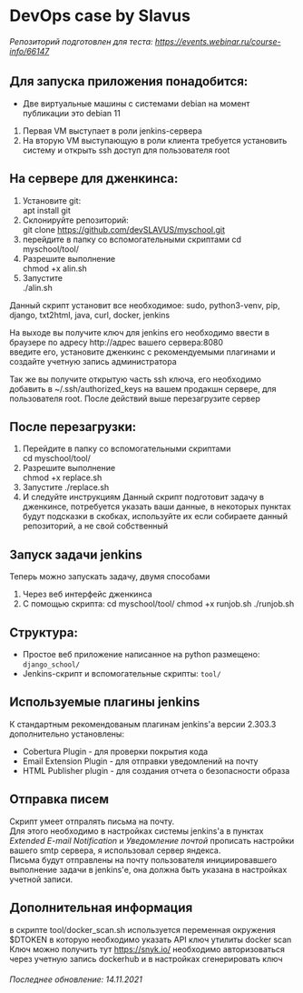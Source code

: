 # DevOps case by Slavus
###### Репозиторий подготовлен для теста: https://events.webinar.ru/course-info/66147
## Для запуска приложения понадобится:  
* Две виртуальные машины с системами debian на момент публикации это debian 11
1. Первая VM выступает в роли jenkins-сервера
1. На вторую VM выступающую в роли клиента требуется установить систему и открыть ssh доступ для пользователя root
## На сервере для дженкинса:
1. Установите git:  
apt install git  
2. Склонируйте репозиторий:  
git clone https://github.com/devSLAVUS/myschool.git
3. перейдите в папку со вспомогательными  скриптами 
cd myschool/tool/  
4. Разрешите выполнение  
chmod +x alin.sh  
5. Запустите  
./alin.sh  

Данный скрипт установит все необходимое: sudo, 
python3-venv, pip, django, txt2html, java, curl, docker, jenkins

На выходе вы получите ключ для jenkins
его необходимо ввести в браузере по адресу http://адрес вашего сервера:8080  
введите его, установите дженкинс с рекомендуемыми плагинами и создайте учетную запись администратора

Так же вы получите открытую часть ssh ключа, его необходимо добавить в  ~/.ssh/authorized_keys
на вашем продакшн сервере, для пользователя root.
После действий выше перезагрузите сервер
## После перезагрузки:  
1. Перейдите в папку со вспомогательными  скриптами  
cd myschool/tool/
2. Разрешите выполнение  
chmod +x replace.sh
3. Запустите
./replace.sh
4. И следуйте инструкциям
Данный скрипт подготовит задачу в дженкинсе, потребуется указать ваши данные, в некоторых пунктах будут подсказки в скобках, используйте их если собираете данный репозиторий, а не свой собственный
## Запуск задачи jenkins
Теперь можно запускать задачу, двумя способами
1. Через веб интерфейс дженкинса
2. С помощью скрипта:
cd myschool/tool/
chmod +x runjob.sh
./runjob.sh
## Структура:  
* Простое веб приложение написанное на python размещено: `django_school/`
* Jenkins-скрипт и вспомогательные скрипты: `tool/`  
## Используемые плагины jenkins  
К стандартным рекомендованым плагинам jenkins'a версии 2.303.3 дополнительно установлены:  
* Cobertura Plugin - для проверки покрытия кода
* Email Extension Plugin - для отправки уведомлений на почту
* HTML Publisher plugin - для создания отчета о безопасности образа
## Отправка писем  
Скрипт умеет отпралять письма на почту.    
Для этого необходимо в настройках системы jenkins'a в пунктах *Extended E-mail Notification* и *Уведомление почтой*
прописать настройки вашего smtp сервера, я использовал сервер яндекса.  
Письма будут отправлены на почту пользователя инициировавшего выполнение задачи в jenkins'е, она должна быть указана в настройках учетной записи.

## Дополнительная информация
в скрипте tool/docker_scan.sh используется переменная окружения $DTOKEN в которую необходимо указать API ключ утилиты docker scan  
Ключ можно получить тут https://snyk.io/ необходимо авторизоваться через учетную запись dockerhub и в настройках сгенерировать ключ

###### Последнее обновление: 14.11.2021
